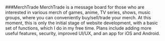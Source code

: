 ###MerchTrade
MerchTrade is a message board for those who are interested in various merch of games, anime, TV series, shows, music groups, where you can conveniently buy/sell/trade your merch.
At this moment, this is only the initial stage of website development, with a basic set of functions, which I do in my free time.
Plans include adding more useful features, security, improved UI/UX, and an app for iOS and Android.
